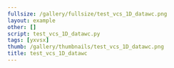```yaml
---
fullsize: /gallery/fullsize/test_vcs_1D_datawc.png
layout: example
other: []
script: test_vcs_1D_datawc.py
tags: [yxvsx]
thumb: /gallery/thumbnails/test_vcs_1D_datawc.png
title: test_vcs_1D_datawc
---
```

